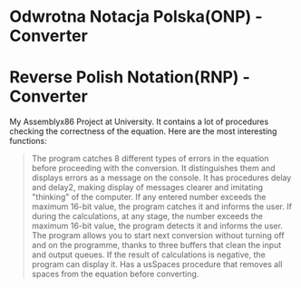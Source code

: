 # Odwrotna Notacja Polska(ONP) - Converter 
# Reverse Polish Notation(RNP) - Converter
My Assemblyx86 Project at University. It contains a lot of procedures checking the correctness of the equation. Here are the most interesting functions: 
> The program catches 8 different types of errors in the equation before proceeding with the conversion. It distinguishes them and displays errors as a message on the console.
> It has procedures delay and delay2, making display of messages clearer and imitating  "thinking" of the computer.
> If any entered number exceeds the maximum 16-bit value, the program catches it and informs the user.
> If during the calculations, at any stage, the number exceeds the maximum 16-bit value, the program detects it and informs the user.
> The program allows you to start next conversion without turning off and on the programme, thanks to three buffers that clean the input and output queues.
> If the result of calculations is negative, the program can display it.
> Has a usSpaces procedure that removes all spaces from the equation before converting.
